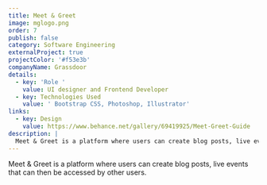 ```yaml
---
title: Meet & Greet
image: mglogo.png
order: 7
publish: false
category: Software Engineering
externalProject: true
projectColor: '#f53e3b'
companyName: Grassdoor
details:
  - key: 'Role '
    value: UI designer and Frontend Developer
  - key: Technologies Used
    value: ' Bootstrap CSS, Photoshop, Illustrator'
links:
  - key: Design
    value: https://www.behance.net/gallery/69419925/Meet-Greet-Guide
description: |
  Meet & Greet is a platform where users can create blog posts, live events that can then be accessed by other users.
---
```


<!--StartFragment-->

Meet & Greet is a platform where users can create blog posts, live events that can then be accessed by other users.

<!--EndFragment-->
